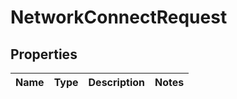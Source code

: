 # NetworkConnectRequest

## Properties
Name | Type | Description | Notes
------------ | ------------- | ------------- | -------------
